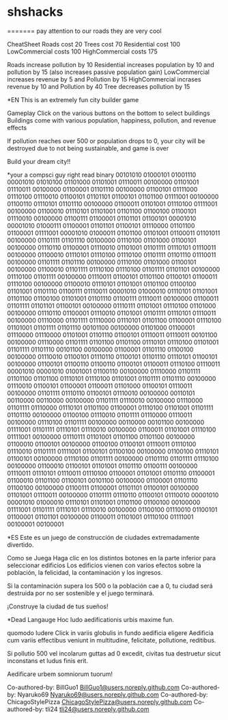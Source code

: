 # shshacks

=======
pay attention to our roads they are very cool

CheatSheet
Roads cost 20
Trees cost 70
Residential cost 100
LowCommercial costs 100
HighCommercial costs 175

Roads increase pollution by 10
Residential increases population by 10 and pollution by 15 (also increases passive population gain)
LowCommercial increases revenue by 5 and Pollution by 15
HighCommercial incrases revenue by 10 and Pollution by 40
Tree decreases pollution by 15



*EN
This is an extremely fun city builder game

Gameplay
Click on the various buttons on the bottom to select buildings
Buildings come with various population, happiness, pollution, and revenue effects

If pollution reaches over 500 or population drops to 0, your city will be destroyed due to not being sustainable, and game is over

Build your dream city!!



*your a compsci guy right read binary
00101010 01000101 01001110 00001010 01010100 01101000 01101001 01110011 00100000 01101001 01110011 00100000 01100001 01101110 00100000 01100101 01111000 01110100 01110010 01100101 01101101 01100101 01101100 01111001 00100000 01100110 01110101 01101110 00100000 01100011 01101001 01110100 01111001 00100000 01100010 01110101 01101001 01101100 01100100 01100101 01110010 00100000 01100111 01100001 01101101 01100101 00001010 00001010 01000111 01100001 01101101 01100101 01110000 01101100 01100001 01111001 00001010 01000011 01101100 01101001 01100011 01101011 00100000 01101111 01101110 00100000 01110100 01101000 01100101 00100000 01110110 01100001 01110010 01101001 01101111 01110101 01110011 00100000 01100010 01110101 01110100 01110100 01101111 01101110 01110011 00100000 01101111 01101110 00100000 01110100 01101000 01100101 00100000 01100010 01101111 01110100 01110100 01101111 01101101 00100000 01110100 01101111 00100000 01110011 01100101 01101100 01100101 01100011 01110100 00100000 01100010 01110101 01101001 01101100 01100100 01101001 01101110 01100111 01110011 00001010 01000010 01110101 01101001 01101100 01100100 01101001 01101110 01100111 01110011 00100000 01100011 01101111 01101101 01100101 00100000 01110111 01101001 01110100 01101000 00100000 01110110 01100001 01110010 01101001 01101111 01110101 01110011 00100000 01110000 01101111 01110000 01110101 01101100 01100001 01110100 01101001 01101111 01101110 00101100 00100000 01101000 01100001 01110000 01110000 01101001 01101110 01100101 01110011 01110011 00101100 00100000 01110000 01101111 01101100 01101100 01110101 01110100 01101001 01101111 01101110 00101100 00100000 01100001 01101110 01100100 00100000 01110010 01100101 01110110 01100101 01101110 01110101 01100101 00100000 01100101 01100110 01100110 01100101 01100011 01110100 01110011 00001010 00001010 01001001 01100110 00100000 01110000 01101111 01101100 01101100 01110101 01110100 01101001 01101111 01101110 00100000 01110010 01100101 01100001 01100011 01101000 01100101 01110011 00100000 01101111 01110110 01100101 01110010 00100000 00110101 00110000 00110000 00100000 01101111 01110010 00100000 01110000 01101111 01110000 01110101 01101100 01100001 01110100 01101001 01101111 01101110 00100000 01100100 01110010 01101111 01110000 01110011 00100000 01110100 01101111 00100000 00110000 00101100 00100000 01111001 01101111 01110101 01110010 00100000 01100011 01101001 01110100 01111001 00100000 01110111 01101001 01101100 01101100 00100000 01100010 01100101 00100000 01100100 01100101 01110011 01110100 01110010 01101111 01111001 01100101 01100100 00100000 01100100 01110101 01100101 00100000 01110100 01101111 00100000 01101110 01101111 01110100 00100000 01100010 01100101 01101001 01101110 01100111 00100000 01110011 01110101 01110011 01110100 01100001 01101001 01101110 01100001 01100010 01101100 01100101 00101100 00100000 01100001 01101110 01100100 00100000 01100111 01100001 01101101 01100101 00100000 01101001 01110011 00100000 01101111 01110110 01100101 01110010 00001010 00001010 01000010 01110101 01101001 01101100 01100100 00100000 01111001 01101111 01110101 01110010 00100000 01100100 01110010 01100101 01100001 01101101 00100000 01100011 01101001 01110100 01111001 00100001 00100001



*ES
Este es un juego de construcción de ciudades extremadamente divertido.

Como se Juega
Haga clic en los distintos botones en la parte inferior para seleccionar edificios
Los edificios vienen con varios efectos sobre la población, la felicidad, la contaminación y los ingresos.

Si la contaminación supera los 500 o la población cae a 0, tu ciudad será destruida por no ser sostenible y el juego terminará.

¡Construye la ciudad de tus sueños!




*Dead Langauge
Hoc ludo aedificationis urbis maxime fun.

quomodo ludere
Click in variis globulis in fundo aedificia eligere
Aedificia cum variis effectibus veniunt in multitudine, felicitate, pollutione, reditibus.

Si pollutio 500 vel incolarum guttas ad 0 excedit, civitas tua destruetur sicut inconstans et ludus finis erit.

Aedificare urbem somniorum tuorum!











Co-authored-by: BillGuo1 <BillGuo1@users.noreply.github.com>
Co-authored-by: Nyaruko69 <Nyaruko69@users.noreply.github.com>
Co-authored-by: ChicagoStylePizza <ChicagoStylePizza@users.noreply.github.com>
Co-authored-by: tli24 <tli24@users.noreply.github.com>



